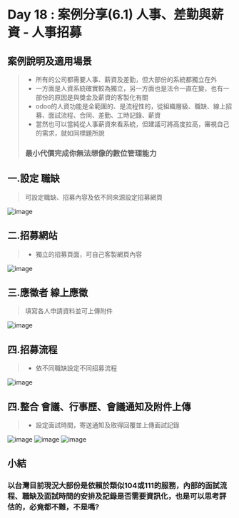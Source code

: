 # Day 18 : 案例分享(6.1) 人事、差勤與薪資 - 人事招募

## 案例說明及適用場景
>- 所有的公司都需要人事、薪資及差勤，但大部份的系統都獨立在外
>- 一方面是人資系統確實較為獨立，另一方面也是法令一直在變，也有一部份的原因是與獎金及薪資的客製化有關
>- odoo的人資功能是全範圍的、是流程性的，從組織層級、職缺、線上招募、面試流程、合同、差勤、工時記錄、薪資
>- 當然也可以當純從人事薪資來看系統，但建議可將高度拉高，審視自己的需求，就如同標題所說
>### 最小代價完成你無法想像的數位管理能力 

## 一.設定 職缺
>可設定職缺、招募內容及依不同來源設定招募網頁

![image](https://user-images.githubusercontent.com/1887931/135698541-e6a38b49-0114-4aee-9773-9e81db58e4f3.png)
## 二.招募網站
>- 獨立的招募頁面，可自己客製網頁內容

![image](https://user-images.githubusercontent.com/1887931/135698613-24fca89e-3d38-4ca8-94dc-0e7efbe31345.png)
## 三.應徵者 線上應徵
>填寫各人申請資料並可上傳附件

![image](https://user-images.githubusercontent.com/1887931/135698660-53a0f55c-86bf-4768-ac71-c8e1c24ed313.png)
## 四.招募流程
>- 依不同職缺設定不同招募流程

![image](https://user-images.githubusercontent.com/1887931/135698732-7d5009d0-623f-4c1e-a717-160a91f5e7c6.png)

## 四.整合 會議、行事歷、會議通知及附件上傳
>- 設定面試時間，寄送通知及取得回覆並上傳面試記錄

![image](https://user-images.githubusercontent.com/1887931/135698814-6fbbd582-3a1c-4ef4-b2d8-2c744a594330.png)
![image](https://user-images.githubusercontent.com/1887931/135698833-071e30db-7d9a-4f85-93cc-a4fd9f43ff62.png)
![image](https://user-images.githubusercontent.com/1887931/135698845-b2c10af4-c619-4ffb-ba51-8fba7d753fd2.png)

## 小結
### 以台灣目前現況大部份是依賴於類似104或111的服務，內部的面試流程、職缺及面試時間的安排及記錄是否需要資訊化，也是可以思考評估的，必竟都不難，不是嗎?